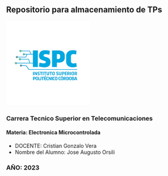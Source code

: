 ## Repositorio para almacenamiento de TPs

[![Instituto](assets/ispc2.png)](assets2/ispc.png)

### Carrera Tecnico Superior en Telecomunicaciones

#### Materia: Electronica Microcontrolada
*  DOCENTE: Cristian Gonzalo Vera
*  Nombre del Alumno: Jose Augusto Orsili             

### AÑO: 2023
